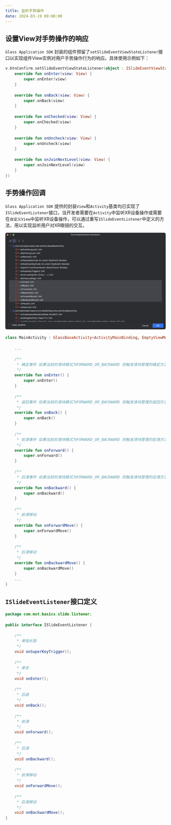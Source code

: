 ```yaml
---
title: 监听手势操作
date: 2024-03-19 09:00:00
---
```


## 设置View对手势操作的响应

`Glass Application SDK` 封装的组件预留了`setSlideEventViewStateListener`接口以实现组件View实例对用户手势操作行为的响应。具体使用示例如下：

```kotlin
v.btnConfirm.setSlideEventViewStateListener(object : ISlideEventViewStateListener() {
    override fun onEnter(view: View) {
        super.onEnter(view)
    }

    override fun onBack(view: View) {
        super.onBack(view)
    }

    override fun onChecked(view: View) {
        super.onChecked(view)
    }

    override fun onUncheck(view: View) {
        super.onUncheck(view)
    }

    override fun onJoinNextLevel(view: View) {
        super.onJoinNextLevel(view)
    }
})
```

## 手势操作回调

`Glass Application SDK` 提供的封装`View`和`Activity`基类均已实现了`ISlideEventListener`接口，当开发者需要在`Activity`中监听XR设备操作或需要在`自定义View`中监听XR设备操作，可以通过重写`ISlideEventListener`中定义的方法，用以实现监听用户对XR眼镜的交互。

<p align="center"><img src="./interaction_logic_listen.assets/image-20240411172209189.png" alt="image-20240411172209189" width="720"/></p>

```kotlin
class MainActivity : GlassBaseActivity<ActivityMainBinding, EmptyViewModel>() {

	...

    /**
     * 确定事件 如果当前的滑块模式为FORWARD_OR_BACKWARD 则触发滑块管理的确定方法
     */
    override fun onEnter() {
        super.onEnter()
    }

    /**
     * 返回事件 如果当前的滑块模式为FORWARD_OR_BACKWARD 则触发滑块管理的返回方法
     */
    override fun onBack() {
        super.onBack()
    }

    /**
     * 前滑事件 如果当前的滑块模式为FORWARD_OR_BACKWARD 则触发滑块管理的前滑方法
     */
    override fun onForward() {
        super.onForward()
    }

    /**
     * 后滑事件 如果当前的滑块模式为FORWARD_OR_BACKWARD 则触发滑块管理的后滑方法
     */
    override fun onBackward() {
        super.onBackward()
    }

    /**
     * 前滑移动
     */
    override fun onForwardMove() {
        super.onForwardMove()
    }

    /**
     * 后滑移动
     */
    override fun onBackwardMove() {
        super.onBackwardMove()
    }
	...
}
```

## `ISlideEventListener`接口定义

```java
package com.mst.basics.slide.listener;

public interface ISlideEventListener {

    /**
     * 单指长按
     */
    void onSuperKeyTrigger();

    /**
     * 单击
     */
    void onEnter();

    /**
     * 后退
     */
    void onBack();

    /**
     * 前滑
     */
    void onForward();

    /**
     * 后滑
     */
    void onBackward();

    /**
     * 前滑移动
     */
    void onForwardMove();

    /**
     * 后滑移动
     */
    void onBackwardMove();
}

```
